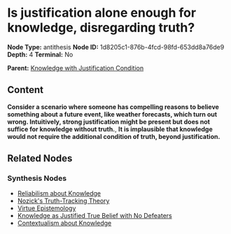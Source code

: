 # Is justification alone enough for knowledge, disregarding truth?

**Node Type:** antithesis
**Node ID:** 1d8205c1-876b-4fcd-98fd-653dd8a76de9
**Depth:** 4
**Terminal:** No

**Parent:** [Knowledge with Justification Condition](knowledge-with-justification-condition-synthesis-c33766c2-3324-4129-9787-9faed3d8443d.md)

## Content

**Consider a scenario where someone has compelling reasons to believe something about a future event, like weather forecasts, which turn out wrong. Intuitively, strong justification might be present but does not suffice for knowledge without truth.**, **It is implausible that knowledge would not require the additional condition of truth, beyond justification.**

## Related Nodes

### Synthesis Nodes

- [Reliabilism about Knowledge](reliabilism-about-knowledge-synthesis-e944694a-acc2-4c64-8069-2e2d1a8b50b5.md)
- [Nozick's Truth-Tracking Theory](nozicks-truth-tracking-theory-synthesis-80198c1c-b138-4663-bb34-ba1f37c311d2.md)
- [Virtue Epistemology](virtue-epistemology-synthesis-ccf6fa34-8b54-48b9-baa2-9aa9da837b85.md)
- [Knowledge as Justified True Belief with No Defeaters](knowledge-as-justified-true-belief-with-no-defeaters-synthesis-6dc869ca-ce78-42ec-b922-09f8131eba58.md)
- [Contextualism about Knowledge](contextualism-about-knowledge-synthesis-f31d0ac0-ca2e-4764-a279-706bf3fee138.md)
